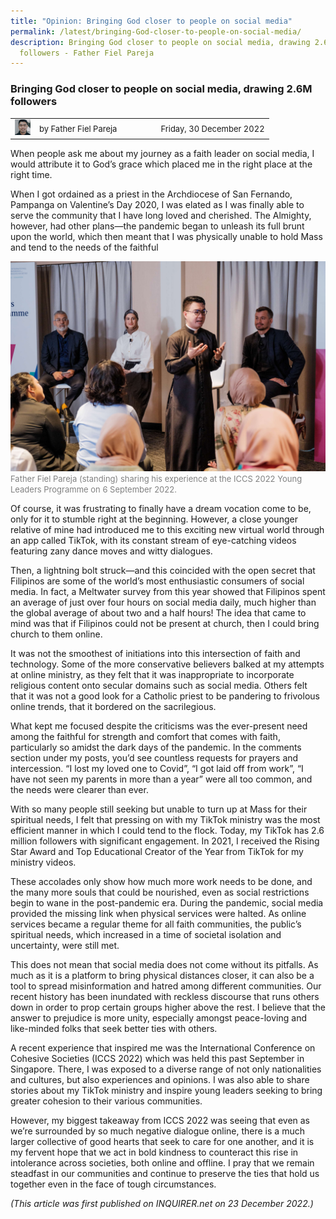 ```yaml
---
title: "Opinion: Bringing God closer to people on social media"
permalink: /latest/bringing-God-closer-to-people-on-social-media/
description: Bringing God closer to people on social media, drawing 2.6M
  followers - Father Fiel Pareja
---
```

### Bringing God closer to people on social media, drawing 2.6M followers

<table>
 <tr>
	 <td><img src="/images/Father%20Fiel%20Pareja_square.png" style="width:25px"></td>
	 <td><font size="-1">by Father Fiel Pareja</font></td>
	 <td></td>
	 <td></td>
	 <td></td>
	 <td></td>
	 <td><font size="-1">Friday, 30 December 2022</font></td>
	</tr>
	<tr></tr>
</table>

When people ask me about my journey as a faith leader on social media, I would attribute it to God’s grace which placed me in the right place at the right time.

When I got ordained as a priest in the Archdiocese of San Fernando, Pampanga on Valentine’s Day 2020, I was elated as I was finally able to serve the community that I have long loved and cherished. The Almighty, however, had other plans—the pandemic began to unleash its full brunt upon the world, which then meant that I was physically unable to hold Mass and tend to the needs of the faithful

![](/images/ICCS__2022-09-07__14-22-27.jpg)
<font color = "grey"><font size="-1">Father Fiel Pareja (standing) sharing his experience at the ICCS 2022 Young Leaders Programme on 6 September 2022.</font></font>

Of course, it was frustrating to finally have a dream vocation come to be, only for it to stumble right at the beginning. However, a close younger relative of mine had introduced me to this exciting new virtual world through an app called TikTok, with its constant stream of eye-catching videos featuring zany dance moves and witty dialogues.

Then, a lightning bolt struck—and this coincided with the open secret that Filipinos are some of the world’s most enthusiastic consumers of social media. In fact, a Meltwater survey from this year showed that Filipinos spent an average of just over four hours on social media daily, much higher than the global average of about two and a half hours! The idea that came to mind was that if Filipinos could not be present at church, then I could bring church to them online.

It was not the smoothest of initiations into this intersection of faith and technology. Some of the more conservative believers balked at my attempts at online ministry, as they felt that it was inappropriate to incorporate religious content onto secular domains such as social media. Others felt that it was not a good look for a Catholic priest to be pandering to frivolous online trends, that it bordered on the sacrilegious.

What kept me focused despite the criticisms was the ever-present need among the faithful for strength and comfort that comes with faith, particularly so amidst the dark days of the pandemic. In the comments section under my posts, you’d see countless requests for prayers and intercession. “I lost my loved one to Covid”, “I got laid off from work”, “I have not seen my parents in more than a year” were all too common, and the needs were clearer than ever.

With so many people still seeking but unable to turn up at Mass for their spiritual needs, I felt that pressing on with my TikTok ministry was the most efficient manner in which I could tend to the flock. Today, my TikTok has 2.6 million followers with significant engagement. In 2021, I received the Rising Star Award and Top Educational Creator of the Year from TikTok for my ministry videos.

These accolades only show how much more work needs to be done, and the many more souls that could be nourished, even as social restrictions begin to wane in the post-pandemic era. During the pandemic, social media provided the missing link when physical services were halted. As online services became a regular theme for all faith communities, the public’s spiritual needs, which increased in a time of societal isolation and uncertainty, were still met.

This does not mean that social media does not come without its pitfalls. As much as it is a platform to bring physical distances closer, it can also be a tool to spread misinformation and hatred among different communities. Our recent history has been inundated with reckless discourse that runs others down in order to prop certain groups higher above the rest. I believe that the answer to prejudice is more unity, especially amongst peace-loving and like-minded folks that seek better ties with others.

A recent experience that inspired me was the International Conference on Cohesive Societies (ICCS 2022) which was held this past September in Singapore. There, I was exposed to a diverse range of not only nationalities and cultures, but also experiences and opinions. I was also able to share stories about my TikTok ministry and inspire young leaders seeking to bring greater cohesion to their various communities.

However, my biggest takeaway from ICCS 2022 was seeing that even as we’re surrounded by so much negative dialogue online, there is a much larger collective of good hearts that seek to care for one another, and it is my fervent hope that we act in bold kindness to counteract this rise in intolerance across societies, both online and offline. I pray that we remain steadfast in our communities and continue to preserve the ties that hold us together even in the face of tough circumstances.

*(This article was first published on INQUIRER.net on 23 December 2022.)*